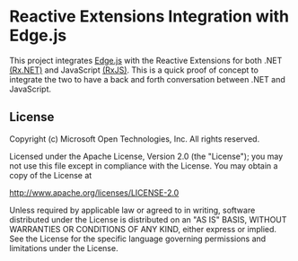 # Reactive Extensions Integration with Edge.js

This project integrates [Edge.js](https://github.com/tjanczuk/edge) with the Reactive Extensions for both .NET [(Rx.NET)](https://github.com/Reactive-Extensions/Rx.NET) and JavaScript [(RxJS)](https://github.com/Reactive-Extensions/RxJS).  This is a quick proof of concept to integrate the two to have a back and forth conversation between .NET and JavaScript.

## License ##

Copyright (c) Microsoft Open Technologies, Inc.  All rights reserved.

Licensed under the Apache License, Version 2.0 (the "License"); you
may not use this file except in compliance with the License. You may
obtain a copy of the License at

http://www.apache.org/licenses/LICENSE-2.0

Unless required by applicable law or agreed to in writing, software
distributed under the License is distributed on an "AS IS" BASIS,
WITHOUT WARRANTIES OR CONDITIONS OF ANY KIND, either express or
implied. See the License for the specific language governing permissions
and limitations under the License.